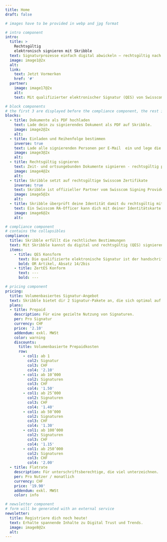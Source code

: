 ```yaml
---
title: Home
draft: false

# images have to be provided in webp and jpg format

# intro component
intro:
  title: >
    Rechtsgültig
    elektronisch signieren mit Skribble
  text: Signaturprozesse einfach digital abwickeln – rechtsgültig nach dem Schweizer & EU Gesetz.
  image: image1@2x
  alt:
  link:
    text: Jetzt Vormerken
    href: '#'
  partner:
    image: image17@2x
    alt:
    text: Mit qualifizierter elektronischer Signatur (QES) von Swisscom AG

# block components
# the first 3 are displayed before the compliance component, the rest is displayed after it
blocks:
  - title: Dokumente als PDF hochladen
    text: Lade dein zu signierendes Dokument als PDF auf Skribble.
    image: image2@2x
    alt:
  - title: Einladen und Reihenfolge bestimmen
    inverse: true
    text: Lade alle signierenden Personen per E-Mail  ein und lege die Reihenfolge fest.
    image: image3@2x
    alt:
  - title: Rechtsgültig signieren
    text: Zeit- und ortsungebunden Dokumente signieren - rechtsgültig per Knopfdruck.
    image: image4@2x
    alt:
  - title: Skribble setzt auf rechtsgültige Swisscom Zertifikate
    inverse: true
    text: Skribble ist offizieller Partner vom Swisscom Signing Provider und bezieht sämtliche Signing-Zertifikate von Swisscom, um Dokumente rechtsgültig nach dem Schweizer & EU Gesetz  zu signieren.
    image: image5@2x
    alt:
  - title: Skribble überprüft deine Identität damit du rechtsgültig mit (QES) signieren kannst
    text: Ein Swisscom RA-Officer kann dich mit deiner Identitätskarte oder Pass identifizieren und eine digitale Identität von dir erstellen. So wird sichergestellt, dass deine Identität klar verifiziert wurde und nur du signierst.
    image: image6@2x
    alt:

# compliance component
# contains the collapsibles
compliance:
  title: Skribble erfüllt die rechtlichen Bestimmungen
  text: Mit Skribble kannst du digital und rechtsgültig (QES) signieren - nach den folgenden Gesetzen.
  items:
    - title: QES Konsform
      text: Die qualifizierte elektronische Signatur ist der handschriftlichen Signatur vor dem Schweizer und EU Gesetz gleichgestellt.
      bold: OR Artikel, Absatz 14/2bis
    - title: ZertES Konform
      text: ---
      bold: ---

# pricing component
pricing:
  title: Volumenbasiertes Signatur-Angebot
  text: Skribble bietet dir 2 Signatur-Pakete an, die sich optimal auf deine Bedinungen anpassen lassen.
  plans:
  - title: Prepaid
    description: Für eine gezielte Nutzung von Signaturen.
    per: Pro Signatur
    currency: CHF
    price: '2.10'
    addendum: exkl. MWSt
    color: warning
    discounts:
      title: Volumenbasierte Prepaidkosten
      row:
        - col1: ab 1
          col2: Signatur
          col3: CHF
          col4: '2.10'
        - col1: ab 10’000
          col2: Signaturen
          col3: CHF
          col4: '1.50'
        - col1: ab 25’000
          col2: Signaturen
          col3: CHF
          col4: '1.40'
        - col1: ab 50’000
          col2: Signaturen
          col3: CHF
          col4: '1.30'
        - col1: ab 100’000
          col2: Signaturen
          col3: CHF
          col4: '1.15'
        - col1: ab 250’000
          col2: Signaturen
          col3: CHF
          col4: '2.00'
  - title: Flatrate
    description: Für unterschriftsberechtige, die viel unterzeichnen.
    per: Pro Nutzer / monatlich
    currency: CHF
    price: '19.90'
    addendum: exkl. MWSt
    color: info

# newsletter component
# form will be generated with an external service
newsletter:
  title: Registriere dich noch heute!
  text: Erhalte spannende Inhalte zu Digital Trust und Trends.
  image: image8@2x
  alt:
---
```

